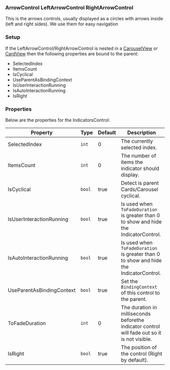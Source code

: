 ### ArrowControl LeftArrowControl RightArrowControl

This is the arrows controls, usually displayed as a circles with arrows inside (left and right sides). We use them for easy navigation

### Setup

If the LeftArrowControl/RightArrowControl is nested in a [CarouselView](CarouselView.md) or [CardView](CardView.md) then the following properties are bound to the parent:
- SelectedIndex
- ItemsCount
- IsCyclical
- UseParentAsBindingContext
- IsUserInteractionRunning
- IsAutoInteractionRunning
- IsRight

### Properties

Below are the properties for the IndicatorsControl:

Property | Type | Default | Description
--- | --- | --- | ---
SelectedIndex | `int` | 0 | The currently selected index.
ItemsCount | `int` | 0 | The number of items the indicator should display.
IsCyclical | `bool` | true | Detect is parent Cards/Carousel cyclical.
IsUserInteractionRunning | `bool` | true | Is used when `ToFadeDuration` is greater than 0 to show and hide the IndicatorControl.
IsAutoInteractionRunning | `bool` | true | Is used when `ToFadeDuration` is greater than 0 to show and hide the IndicatorControl.
UseParentAsBindingContext | `bool` | true | Set the `BindingContext` of this control to the parent.
ToFadeDuration | `int` | 0 | The duration in milliseconds beforethe indicator control will fade out so it is not visible.
IsRight | `bool` | true | The position of the control (Right by default).

